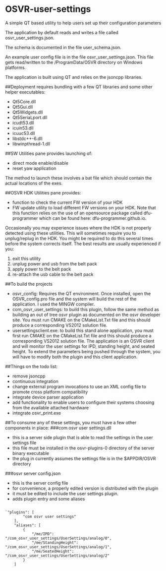 # OSVR-user-settings
A simple QT based utility to help users set up their configuration parameters

The application by default reads and writes a file called osvr_user_settings.json.

The schema is documented in the file user_schema.json.

An example user config file is in the file osvr_user_settings.json. This file gets read/written to the /ProgramData/OSVR directory on Windows platforms.

The application is built using QT and relies on the jsoncpp libraries.

##Deployment requires bundling with a few QT libraries and some other helper executables:
- Qt5Core.dll
- Qt5Gui.dll
- Qt5Widgets.dll
- Qt5SeriaLport.dll
- icudt53.dll
- icuin53.dll
- icuuc53.dll
- libstdc++-6.dll
- libwinpthread-1.dll


##SW Utilities pane provides launching of:
- direct mode enable/disable
- reset yaw application

The method to launch these involves a bat file which should contain the actual locations of the exes. 

##OSVR HDK Utilities pane provides:
- function to check the current FW version of your HDK
- FW update utility to load different FW versions on your HDK. Note that this function relies on the use of an opensource package called dfu-programmer which can be found here: dfu-programmer.github.io.

Occasionally you may experience issues where the HDK is not properly detected using these utilities. This will sometimes require you to unplug/replug in the HDK. You might be required to do this several times before the system corrects itself. The best results are usually experienced if you:
<ol>
<li>exit this utility</li>
<li>unplug power and usb from the belt pack</li>
<li>apply power to the belt pack</li>
<li>re-attach the usb cable to the belt pack</li>
</ol>

##To build the projects
- osvr_config:
Requires the QT environment. Once installed, open the OSVR_config.pro file and the system will build the rest of the application. I used the MINGW compiler.
- com_osvr_user_settings: to build this plugin, follow the same method as building an out of tree osvr plugin as documented on the osvr developer site. You must run CMAKE on the CMakeList.Txt file and this should produce a corresponding VS2012 solution file.
- usersettingsclient.exe: to build this stand alone application, you must first run CMAKE on the CMakeList.Txt file and this should produce a corresponding VS2012 solution file. The application is an OSVR client and will monitor the user settings for IPD, standing height, and seated height. To extend the parameters being pushed through the system, you will have to modify both the plugin and this client application.

##Things on the todo list:
- remove jsoncpp
- continuous integration
- change external program invocations to use an XML config file to promote cross platform compatibility
- integrate device parser application
- add functionality to enable users to configure their systems choosing from the available attached hardware
- integrate osvr_print.exe

##To consume any of these settings, you must have a few other components in place:
###com osvr user settings.dll
- this is a server side plugin that is able to read the settings in the user settings file
- this file must be installed in the osvr-plugins-0 directory of the server binary executable
- the plug in currently assumes the settings file is in the $APPDIR/OSVR directory

###osvr server config.json
- this is the server config file
- for convenience, a properly edited version is distributed with the plugin
- it must be edited to include the user settings plugin.
- adds plugin entry and some aliases

<pre><code>
`"plugins": [
        "com osvr user settings"
    ],
    "aliases": [
        {
            "/me/IPD": "/com_osvr_user_settings/UserSettings/analog/0",
            "/me/StandingHeight": "/com_osvr_user_settings/UserSettings/analog/1",
            "/me/SeatedHeight": "/com_osvr_user_settings/UserSettings/analog/2"
        }
    ]
</code></pre>
	